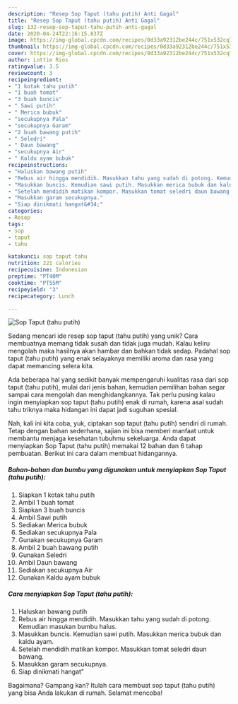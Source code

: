 ```yaml
---
description: "Resep Sop Taput (tahu putih) Anti Gagal"
title: "Resep Sop Taput (tahu putih) Anti Gagal"
slug: 132-resep-sop-taput-tahu-putih-anti-gagal
date: 2020-04-24T22:16:15.837Z
image: https://img-global.cpcdn.com/recipes/0d33a92312be244c/751x532cq70/sop-taput-tahu-putih-foto-resep-utama.jpg
thumbnail: https://img-global.cpcdn.com/recipes/0d33a92312be244c/751x532cq70/sop-taput-tahu-putih-foto-resep-utama.jpg
cover: https://img-global.cpcdn.com/recipes/0d33a92312be244c/751x532cq70/sop-taput-tahu-putih-foto-resep-utama.jpg
author: Lottie Rios
ratingvalue: 3.5
reviewcount: 3
recipeingredient:
- "1 kotak tahu putih"
- "1 buah tomat"
- "3 buah buncis"
- " Sawi putih"
- " Merica bubuk"
- "secukupnya Pala"
- "secukupnya Garam"
- "2 buah bawang putih"
- " Seledri"
- " Daun bawang"
- "secukupnya Air"
- " Kaldu ayam bubuk"
recipeinstructions:
- "Haluskan bawang putih"
- "Rebus air hingga mendidih. Masukkan tahu yang sudah di potong. Kemudian masukan bumbu halus."
- "Masukkan buncis. Kemudian sawi putih. Masukkan merica bubuk dan kaldu ayam."
- "Setelah mendidih matikan kompor. Masukkan tomat seledri daun bawang."
- "Masukkan garam secukupnya."
- "Siap dinikmati hangat&#34;"
categories:
- Resep
tags:
- sop
- taput
- tahu

katakunci: sop taput tahu 
nutrition: 221 calories
recipecuisine: Indonesian
preptime: "PT40M"
cooktime: "PT55M"
recipeyield: "3"
recipecategory: Lunch

---
```



![Sop Taput (tahu putih)](https://img-global.cpcdn.com/recipes/0d33a92312be244c/751x532cq70/sop-taput-tahu-putih-foto-resep-utama.jpg)

Sedang mencari ide resep sop taput (tahu putih) yang unik? Cara membuatnya memang tidak susah dan tidak juga mudah. Kalau keliru mengolah maka hasilnya akan hambar dan bahkan tidak sedap. Padahal sop taput (tahu putih) yang enak selayaknya memiliki aroma dan rasa yang dapat memancing selera kita.



Ada beberapa hal yang sedikit banyak mempengaruhi kualitas rasa dari sop taput (tahu putih), mulai dari jenis bahan, kemudian pemilihan bahan segar sampai cara mengolah dan menghidangkannya. Tak perlu pusing kalau ingin menyiapkan sop taput (tahu putih) enak di rumah, karena asal sudah tahu triknya maka hidangan ini dapat jadi suguhan spesial.


Nah, kali ini kita coba, yuk, ciptakan sop taput (tahu putih) sendiri di rumah. Tetap dengan bahan sederhana, sajian ini bisa memberi manfaat untuk membantu menjaga kesehatan tubuhmu sekeluarga. Anda dapat menyiapkan Sop Taput (tahu putih) memakai 12 bahan dan 6 tahap pembuatan. Berikut ini cara dalam membuat hidangannya.

<!--inarticleads1-->

##### Bahan-bahan dan bumbu yang digunakan untuk menyiapkan Sop Taput (tahu putih):

1. Siapkan 1 kotak tahu putih
1. Ambil 1 buah tomat
1. Siapkan 3 buah buncis
1. Ambil  Sawi putih
1. Sediakan  Merica bubuk
1. Sediakan secukupnya Pala
1. Gunakan secukupnya Garam
1. Ambil 2 buah bawang putih
1. Gunakan  Seledri
1. Ambil  Daun bawang
1. Sediakan secukupnya Air
1. Gunakan  Kaldu ayam bubuk




<!--inarticleads2-->

##### Cara menyiapkan Sop Taput (tahu putih):

1. Haluskan bawang putih
1. Rebus air hingga mendidih. Masukkan tahu yang sudah di potong. Kemudian masukan bumbu halus.
1. Masukkan buncis. Kemudian sawi putih. Masukkan merica bubuk dan kaldu ayam.
1. Setelah mendidih matikan kompor. Masukkan tomat seledri daun bawang.
1. Masukkan garam secukupnya.
1. Siap dinikmati hangat&#34;




Bagaimana? Gampang kan? Itulah cara membuat sop taput (tahu putih) yang bisa Anda lakukan di rumah. Selamat mencoba!
